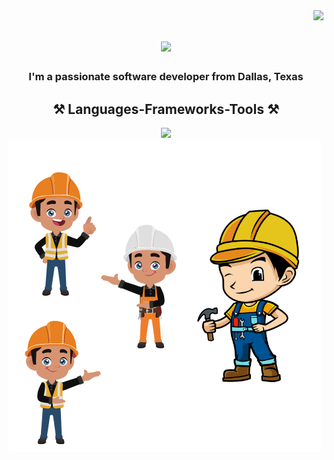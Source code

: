 <img align="right" src="https://visitor-badge.laobi.icu/badge?page_id=joeoverflowcode.joeoverflowcode" />

<h1 align="center">
    <img src="https://readme-typing-svg.herokuapp.com/?font=Righteous&size=35&center=true&vCenter=true&width=500&height=70&duration=4000&lines=Hi+There!+👋;+I'm+Joe+Aguado!;" />
</h1>
<h3 align="center">I'm a passionate software developer from Dallas, Texas</h3>

<h2 align="center">⚒️ Languages-Frameworks-Tools ⚒️</h2>
<div align="center">
    <img src="https://skillicons.dev/icons?i=react,javascript,typescript,mongodb,nextjs,python,bootstrap,java,html,css,vscode,github,figma,tailwind,git,express,rust,appwrite,npm,postman,rails,redux,remix,ruby,vscode,vite,nodejs,postgresql,vercel&perline=5" />
</div>
<div>
<img src="https://github.com/joeoverflowcode/joeoverflowcode/blob/main/readme.png" />
</div>

<!-- [![My Skills](https://skillicons.dev/icons?i=react,javascript,python,next,typescript,tailwind,html,css,java,nodejs,figma,&theme=dark&perline=4)](https://skillicons.dev) -->


<!---
joeoverflowcode/joeoverflowcode is a ✨ special ✨ repository because its `README.md` (this file) appears on your GitHub profile.
You can click the Preview link to take a look at your changes.
--->
